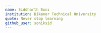 ```yaml
---
name: Siddharth Soni
institution: Bikaner Technical University
quote: Never stop learning
github_user: soniksid
---
```

